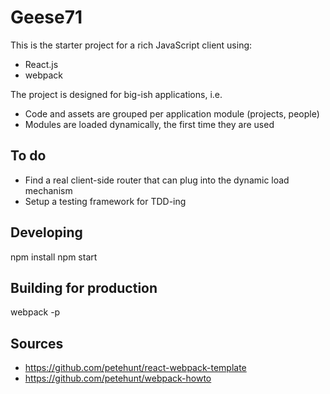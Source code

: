 # Geese71

This is the starter project for a rich JavaScript client using:

* React.js
* webpack

The project is designed for big-ish applications, i.e.

* Code and assets are grouped per application module (projects, people)
* Modules are loaded dynamically, the first time they are used

## To do

* Find a real client-side router that can plug into the dynamic load mechanism
* Setup a testing framework for TDD-ing

## Developing

npm install
npm start

## Building for production

webpack -p

## Sources

* https://github.com/petehunt/react-webpack-template
* https://github.com/petehunt/webpack-howto
